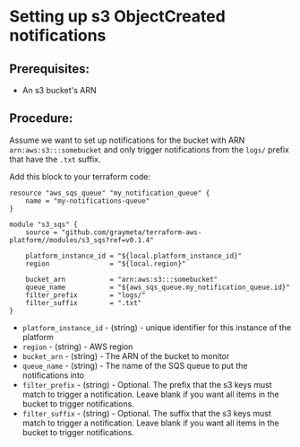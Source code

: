 # Setting up s3 ObjectCreated notifications

## Prerequisites:

* An s3 bucket's ARN

## Procedure:

Assume we want to set up notifications for the bucket with ARN `arn:aws:s3:::somebucket` and only trigger notifications from the `logs/` prefix that have the `.txt` suffix.

Add this block to your terraform code:

```
resource "aws_sqs_queue" "my_notification_queue" {
    name = "my-notifications-queue"
}

module "s3_sqs" {
    source = "github.com/graymeta/terraform-aws-platform//modules/s3_sqs?ref=v0.1.4"

    platform_instance_id = "${local.platform_instance_id}"
    region               = "${local.region}"
    
    bucket_arn           = "arn:aws:s3:::somebucket"
    queue_name           = "${aws_sqs_queue.my_notification_queue.id}"
    filter_prefix        = "logs/"
    filter_suffix        = ".txt"
}
```

* `platform_instance_id` - (string) - unique identifier for this instance of the platform
* `region` - (string) - AWS region
* `bucket_arn` - (string) - The ARN of the bucket to monitor
* `queue_name` - (string) - The name of the SQS queue to put the notifications into
* `filter_prefix` - (string) - Optional. The prefix that the s3 keys must match to trigger a notification. Leave blank if you want all items in the bucket to trigger notifications.
* `filter_suffix` - (string) - Optional. The suffix that the s3 keys must match to trigger a notification. Leave blank if you want all items in the bucket to trigger notifications.
